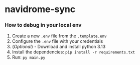 # navidrome-sync

### How to debug in your local env

1. Create a new `.env` file from the `.template.env`
2. Configure the `.env` file with your credentials
3. (_Optional_) - Download and install python 3.13
3. Install the dependencies: `pip install -r requirements.txt`
4. Run: `py main.py`